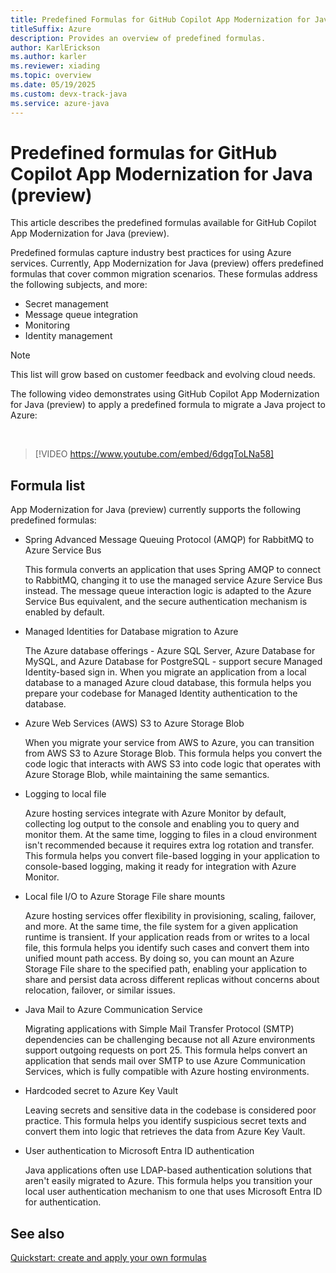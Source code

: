 ```yaml
---
title: Predefined Formulas for GitHub Copilot App Modernization for Java (Preview)
titleSuffix: Azure
description: Provides an overview of predefined formulas.
author: KarlErickson
ms.author: karler
ms.reviewer: xiading
ms.topic: overview
ms.date: 05/19/2025
ms.custom: devx-track-java
ms.service: azure-java
---
```


# Predefined formulas for GitHub Copilot App Modernization for Java (preview)

This article describes the predefined formulas available for GitHub Copilot App Modernization for Java (preview).

Predefined formulas capture industry best practices for using Azure services. Currently, App Modernization for Java (preview) offers predefined formulas that cover common migration scenarios. These formulas address the following subjects, and more:

- Secret management
- Message queue integration
- Monitoring
- Identity management

> [!NOTE]
> This list will grow based on customer feedback and evolving cloud needs.

The following video demonstrates using GitHub Copilot App Modernization for Java (preview) to apply a predefined formula to migrate a Java project to Azure:

<br>

> [!VIDEO https://www.youtube.com/embed/6dgqToLNa58]

## Formula list

App Modernization for Java (preview) currently supports the following predefined formulas:

- Spring Advanced Message Queuing Protocol (AMQP) for RabbitMQ to Azure Service Bus

  This formula converts an application that uses Spring AMQP to connect to RabbitMQ, changing it to use the managed service Azure Service Bus instead. The message queue interaction logic is adapted to the Azure Service Bus equivalent, and the secure authentication mechanism is enabled by default.

- Managed Identities for Database migration to Azure

  The Azure database offerings - Azure SQL Server, Azure Database for MySQL, and Azure Database for PostgreSQL - support secure Managed Identity-based sign in. When you migrate an application from a local database to a managed Azure cloud database, this formula helps you prepare your codebase for Managed Identity authentication to the database.

- Azure Web Services (AWS) S3 to Azure Storage Blob

  When you migrate your service from AWS to Azure, you can transition from AWS S3 to Azure Storage Blob. This formula helps you convert the code logic that interacts with AWS S3 into code logic that operates with Azure Storage Blob, while maintaining the same semantics.

- Logging to local file

  Azure hosting services integrate with Azure Monitor by default, collecting log output to the console and enabling you to query and monitor them. At the same time, logging to files in a cloud environment isn't recommended because it requires extra log rotation and transfer. This formula helps you convert file-based logging in your application to console-based logging, making it ready for integration with Azure Monitor.

- Local file I/O to Azure Storage File share mounts

  Azure hosting services offer flexibility in provisioning, scaling, failover, and more. At the same time, the file system for a given application runtime is transient. If your application reads from or writes to a local file, this formula helps you identify such cases and convert them into unified mount path access. By doing so, you can mount an Azure Storage File share to the specified path, enabling your application to share and persist data across different replicas without concerns about relocation, failover, or similar issues.

- Java Mail to Azure Communication Service

  Migrating applications with Simple Mail Transfer Protocol (SMTP) dependencies can be challenging because not all Azure environments support outgoing requests on port 25. This formula helps convert an application that sends mail over SMTP to use Azure Communication Services, which is fully compatible with Azure hosting environments.

- Hardcoded secret to Azure Key Vault

  Leaving secrets and sensitive data in the codebase is considered poor practice. This formula helps you identify suspicious secret texts and convert them into logic that retrieves the data from Azure Key Vault.

- User authentication to Microsoft Entra ID authentication

  Java applications often use LDAP-based authentication solutions that aren't easily migrated to Azure. This formula helps you transition your local user authentication mechanism to one that uses Microsoft Entra ID for authentication.

## See also

[Quickstart: create and apply your own formulas](migrate-github-copilot-app-modernization-for-java-quickstart-create-and-apply-your-own-formula.md)
